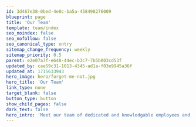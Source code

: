 ```yaml
---
id: 3d467e38-0bed-4e0c-ba5a-458498276009
blueprint: page
title: 'Our Team'
template: team/index
seo_noindex: false
seo_nofollow: false
seo_canonical_type: entry
sitemap_change_frequency: weekly
sitemap_priority: 0.5
parent: e2e07a7f-e648-44ec-b3c7-7b5b003cd53f
updated_by: cae59c31-1013-4345-ad1a-f03e9945a36f
updated_at: 1715633943
hero_image: hero/forget-me-not.jpg
hero_title: 'Our Team'
link_type: none
target_blank: false
button_type: button
show_child_pages: false
dark_text: false
hero_intro: 'Meet our team of dedicated and knowledgable employees and Trustees.'
---
```

